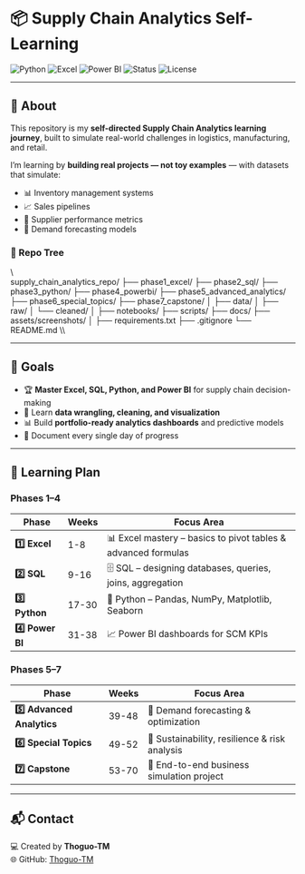 ﻿# 📦 Supply Chain Analytics Self-Learning

![Python](https://img.shields.io/badge/Python-3776AB?style=for-the-badge&logo=python&logoColor=white)
![Excel](https://img.shields.io/badge/Excel-217346?style=for-the-badge&logo=microsoft-excel&logoColor=white)
![Power BI](https://img.shields.io/badge/Power%20BI-F2C811?style=for-the-badge&logo=power-bi&logoColor=black)
![Status](https://img.shields.io/badge/Status-Active-brightgreen?style=for-the-badge)
![License](https://img.shields.io/badge/License-MIT-blue?style=for-the-badge)

---

## 📖 About
This repository is my **self-directed Supply Chain Analytics learning journey**, built to simulate real-world challenges in logistics, manufacturing, and retail.

I’m learning by **building real projects — not toy examples** — with datasets that simulate:
- 📊 Inventory management systems
- 📈 Sales pipelines
- 🚚 Supplier performance metrics
- 🔮 Demand forecasting models

### 📂 Repo Tree
\\\
supply_chain_analytics_repo/
├── phase1_excel/
├── phase2_sql/
├── phase3_python/
├── phase4_powerbi/
├── phase5_advanced_analytics/
├── phase6_special_topics/
├── phase7_capstone/
│
├── data/
│   ├── raw/
│   └── cleaned/
│
├── notebooks/
├── scripts/
├── docs/
├── assets/screenshots/
│
├── requirements.txt
├── .gitignore
└── README.md
\\\

---

## 🎯 Goals
- 🏆 **Master Excel, SQL, Python, and Power BI** for supply chain decision-making
- 🧹 Learn **data wrangling, cleaning, and visualization**
- 📊 Build **portfolio-ready analytics dashboards** and predictive models
- 📝 Document every single day of progress

---

## 📅 Learning Plan

### Phases 1–4
| Phase | Weeks | Focus Area |
|-------|-------|------------|
| **1️⃣ Excel** | 1-8   | 📊 Excel mastery – basics to pivot tables & advanced formulas |
| **2️⃣ SQL**   | 9-16  | 🗄️ SQL – designing databases, queries, joins, aggregation |
| **3️⃣ Python**| 17-30 | 🐍 Python – Pandas, NumPy, Matplotlib, Seaborn |
| **4️⃣ Power BI** | 31-38 | 📈 Power BI dashboards for SCM KPIs |

### Phases 5–7
| Phase | Weeks | Focus Area |
|-------|-------|------------|
| **5️⃣ Advanced Analytics** | 39-48 | 🔮 Demand forecasting & optimization |
| **6️⃣ Special Topics** | 49-52 | 🌱 Sustainability, resilience & risk analysis |
| **7️⃣ Capstone** | 53-70 | 🚀 End-to-end business simulation project |

---

## 📬 Contact
💻 Created by **Thoguo-TM**  
🌐 GitHub: [Thoguo-TM](https://github.com/Thoguo-TM)
